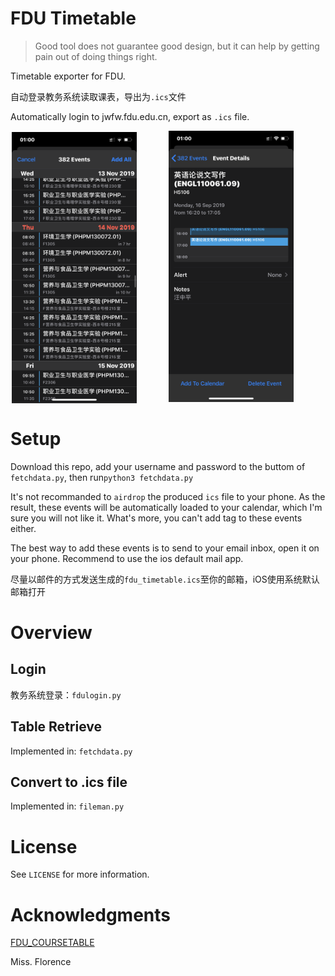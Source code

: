 # FDU Timetable
>Good tool does not guarantee good design, but it can help by getting pain out of doing things right.

Timetable exporter for FDU.

自动登录教务系统读取课表，导出为`.ics`文件

Automatically login to jwfw.fdu.edu.cn, export as `.ics` file.
<center>
<div style="float:left;border:solid 1px 000;margin:2px;"><img src="./img/IMG_0635.PNG" width="200"/></div>
<div style="float:none;border:solid 1px 000;margin:2px;"><img src="./img/IMG_0636.PNG" width="200"/></div>
</center>


# Setup
Download this repo, add your username and password to the buttom of `fetchdata.py`, then run`python3 fetchdata.py`

It's not recommanded to `airdrop` the produced `ics` file to your phone.
As the result, these events will be automatically loaded to your 
calendar, which I'm sure you will not like it. What's more, 
you can't add tag to these events either.

The best way to add these events is to send to your email inbox,
open it on your phone. Recommend to use the ios default mail app.

尽量以邮件的方式发送生成的`fdu_timetable.ics`至你的邮箱，iOS使用系统默认邮箱打开
# Overview
## Login
教务系统登录：`fdulogin.py`

## Table Retrieve
Implemented in: `fetchdata.py`

## Convert to .ics file
Implemented in: `fileman.py`

# License
See `LICENSE` for more information.

# Acknowledgments
[FDU_COURSETABLE](https://github.com/syz913/FDU_COURSETABLE)

Miss. Florence